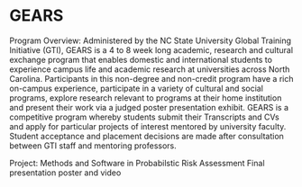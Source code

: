 # GEARS
Program Overview: Administered by the NC State University Global Training Initiative (GTI), GEARS is a
4 to 8 week long academic, research and cultural exchange program that enables domestic and
international students to experience campus life and academic research at universities across North
Carolina. Participants in this non-degree and non-credit program have a rich on-campus experience,
participate in a variety of cultural and social programs, explore research relevant to programs at their
home institution and present their work via a judged poster presentation exhibit. GEARS is a
competitive program whereby students submit their Transcripts and CVs and apply for particular
projects of interest mentored by university faculty. Student acceptance and placement decisions are
made after consultation between GTI staff and mentoring professors.

Project: Methods and Software in Probabilstic Risk Assessment
Final presentation poster and video
